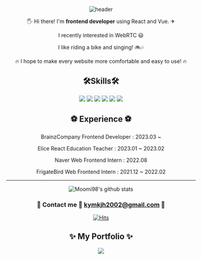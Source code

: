 
<div align=center>
  
![header](https://capsule-render.vercel.app/api?type=waving&color=gradient&customColorList=0,2,2,5,30&height=300&section=header&text=JeongHyeonKim&fontSize=50&descSize=30&rotate=5&animation=twinkling)
  
</div>

<div align=center>

🖐 Hi there! I'm **frontend developer** using React and Vue. ✈

I recently interested in WebRTC 😃

I like riding a bike and singing! 🚲🎶

🔥 I hope to make every website more comfortable and easy to use! 🔥  

<h2 align="center">🛠Skills🛠</h1>

<div align="center"><img src="https://img.shields.io/badge/javascript-F7DF1E?style=for-the-badge&logo=javascript&logoColor=white">  <img src="https://img.shields.io/badge/typescript-3178C6?style=for-the-badge&logo=typescript&logoColor=white"> <img src="https://img.shields.io/badge/React-61DAFB?style=for-the-badge&logo=React&logoColor=white"> <img src="https://img.shields.io/badge/Redux-764ABC?style=for-the-badge&logo=Redux&logoColor=white"> <img src="https://img.shields.io/badge/Next.js-000000?style=for-the-badge&logo=Next.js&logoColor=white"> <img src="https://img.shields.io/badge/styled-components-DB7093?style=for-the-badge&logo=styled-components&logoColor=white"></div>
  
 <h2 align="center">⚽️ Experience ⚽️</h1>

BrainzCompany Frontend Developer : 2023.03 ~ 
  
Elice React Education Teacher : 2023.01 ~ 2023.02

Naver Web Frontend Intern : 2022.08
  
FrigateBird Web Frontend Intern : 2021.12 ~ 2022.02

---------------------

![Moomi98's github stats](https://github-readme-stats.vercel.app/api?username=Moomi98&show_icons=true&color=#B897FF)
### 📩 Contact me 💨 kymkjh2002@gmail.com 📩 

[![Hits](https://hits.seeyoufarm.com/api/count/incr/badge.svg?url=https%3A%2F%2Fgithub.com%2FMoomi98%2Fhit-counter&count_bg=%23628EED&title_bg=%23555555&icon=&icon_color=%23C4B2B2&title=hits&edge_flat=false)](https://hits.seeyoufarm.com)

## ✨ My Portfolio ✨
 <a href="https://moomi98.github.io/my-intro-site/"> <img src="https://img.shields.io/badge/Github Pages-000000?style=for-the-badge&logo=Github Pages&logoColor=#222222"></a>

</div>
